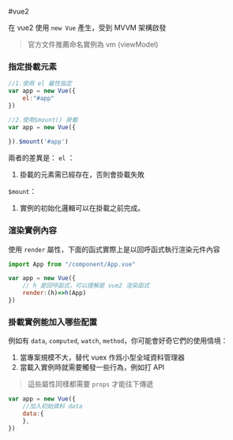 #vue2 

在 vue2 使用 `new Vue` 產生，受到 MVVM 架構啟發
> 官方文件推薦命名實例為 vm (viewModel)
### 指定掛載元素
```js
//1.使用 el 屬性指定
var app = new Vue({
	el:"#app" 
})

//2.使用$mount() 掛載
var app = new Vue({
	
}).$mount('#app')
```

兩者的差異是：
 `el` ：
 1. 掛載的元素需已經存在，否則會掛載失敗

`$mount`：
1. 實例的初始化邏輯可以在掛載之前完成。

### 渲染實例內容
使用 `render` 屬性，下面的函式實際上是以回呼函式執行渲染元件內容

```js
import App from "/component/App.vue"

var app = new Vue({
	// h 是回呼函式，可以理解是 vue2 渲染函式
	render:(h)=>h(App)
})
```


### 掛載實例能加入哪些配置
例如有 `data`, `computed`, `watch`, `method`，你可能會好奇它們的使用情境：

1. 當專案規模不大，替代 vuex 作爲小型全域資料管理器
2. 當載入實例時就需要觸發一些行為，例如打 API 

> 這些屬性同樣都需要 `props` 才能往下傳遞

```js
var app = new Vue({
	//加入初始資料 data
	data:{
	},
})
```
